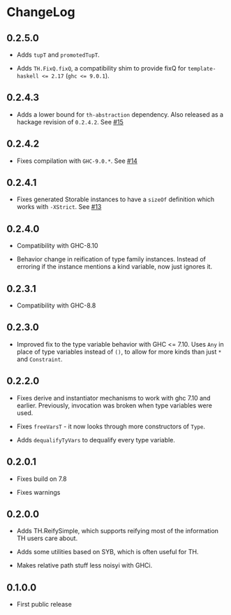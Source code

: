 # ChangeLog

## 0.2.5.0

* Adds `tupT` and `promotedTupT`.

* Adds `TH.FixQ.fixQ`, a compatibility shim to provide fixQ for
  `template-haskell <= 2.17` (`ghc <= 9.0.1`).

## 0.2.4.3

* Adds a lower bound for `th-abstraction` dependency. Also released as
  a hackage revision of `0.2.4.2`.  See [#15][]

[#15]: https://github.com/fpco/th-utilities/issues/15

## 0.2.4.2

* Fixes compilation with `GHC-9.0.*`.  See [#14][]

[#14]: https://github.com/fpco/th-utilities/issues/14

## 0.2.4.1

* Fixes generated Storable instances to have a `sizeOf` definition
  which works with `-XStrict`. See [#13][]

[#13]: https://github.com/fpco/th-utilities/issues/13

## 0.2.4.0

* Compatibility with GHC-8.10

* Behavior change in reification of type family instances. Instead of
  erroring if the instance mentions a kind variable, now just ignores
  it.

## 0.2.3.1

* Compatibility with GHC-8.8

## 0.2.3.0

* Improved fix to the type variable behavior with GHC <= 7.10.  Uses
  `Any` in place of type variables instead of `()`, to allow for more
  kinds than just `*` and `Constraint`.

## 0.2.2.0

* Fixes derive and instantiator mechanisms to work with ghc 7.10 and
  earlier.  Previously, invocation was broken when type variables were
  used.

* Fixes `freeVarsT` - it now looks through more constructors of `Type`.

* Adds `dequalifyTyVars` to dequalify every type variable.

## 0.2.0.1

* Fixes build on 7.8

* Fixes warnings

## 0.2.0.0

* Adds TH.ReifySimple, which supports reifying most of the information TH users
  care about.

* Adds some utilities based on SYB, which is often useful for TH.

* Makes relative path stuff less noisyi with GHCi.

## 0.1.0.0

* First public release
